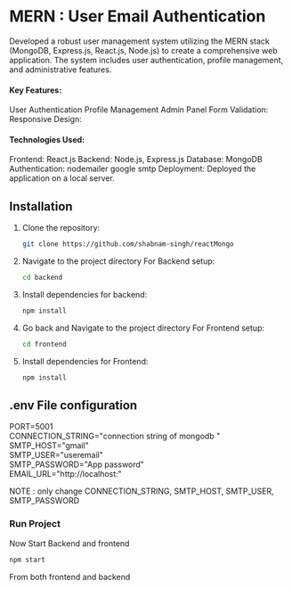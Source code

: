# MERN : User Email Authentication 
Developed a robust user management system utilizing the MERN stack (MongoDB, Express.js, React.js, Node.js)
to create a comprehensive web application. The system includes user authentication, profile management, and administrative features.

#### Key Features:
User Authentication
Profile Management
Admin Panel
Form Validation:
Responsive Design:

#### Technologies Used:
Frontend: React.js
Backend: Node.js, Express.js
Database: MongoDB
Authentication: nodemailer google smtp
Deployment: Deployed the application on a local server.


## Installation

1. Clone the repository:

    ```bash
    git clone https://github.com/shabnam-singh/reactMongo
    ```

2. Navigate to the project directory For Backend setup:

    ```bash
    cd backend
    ```

3. Install dependencies for backend:

    ```bash
    npm install
    ```

3. Go back and Navigate to the project directory For Frontend setup:

    ```bash
    cd frontend
    ```
    
4. Install dependencies for Frontend:

    ```bash
    npm install
    ```


## .env File configuration
PORT=5001 <br>
CONNECTION_STRING="connection string of mongodb "<br>
SMTP_HOST="gmail"<br>
SMTP_USER="useremail"<br>
SMTP_PASSWORD="App password"<br>
EMAIL_URL="http://localhost:"<br>

NOTE : only change CONNECTION_STRING, SMTP_HOST, SMTP_USER, SMTP_PASSWORD

### Run Project
Now Start Backend and frontend

```bash
npm start
```
From both frontend and backend 
